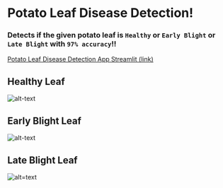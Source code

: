 # Potato Leaf Disease Detection!
### Detects if the given potato leaf is `Healthy` or `Early Blight` or `Late Blight` with `97% accuracy`!!

[Potato Leaf Disease Detection App Streamlit (link)]()


## Healthy Leaf
![alt-text](https://th.bing.com/th/id/OIP.jW152ASG2nfRv_LCkYnzMQHaFj?pid=ImgDet&rs=1)

## Early Blight Leaf
![alt-text](https://i.pinimg.com/originals/ab/68/b4/ab68b4b361e5dbc2ef8c822b3cdfa7d3.jpg)

## Late Blight Leaf
![alt=text](https://th.bing.com/th/id/R.6b33c2a677c31e5d8649b58203ee413c?rik=FG4iljZSRTf50Q&riu=http%3a%2f%2fwww.omafra.gov.on.ca%2fIPM%2fimages%2fpotatoes%2fdiseases%2flate-blight%2fpotato_late-blight_06_zoom.jpg&ehk=1p%2fTYXPJokvLecj%2bYN2gYQFxdv4J15fv8bZSnb41%2f1w%3d&risl=&pid=ImgRaw&r=0)